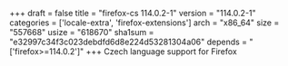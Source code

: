 +++
draft = false
title = "firefox-cs 114.0.2-1"
version = "114.0.2-1"
categories = ['locale-extra', 'firefox-extensions']
arch = "x86_64"
size = "557668"
usize = "618670"
sha1sum = "e32997c34f3c023debdfd6d8e224d53281304a06"
depends = "['firefox>=114.0.2']"
+++
Czech language support for Firefox
